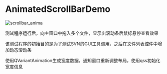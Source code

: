 # AnimatedScrollBarDemo

![scrollbar_anima](https://github.com/user-attachments/assets/3ef15c63-c509-47cc-aad8-8ca70c7e07cf)

测试程序运行后，向主窗口中拖入多个文件，显示出滚动条后鼠标悬停查看效果

该测试程序的初始目的是为了测试SVN的GUI工具调用，之后在文件列表控件中增加动态滚动条

使用QVariantAnimation生成宽度数据，通知窗口重新调整布局，使用qss初始化宽度信息
